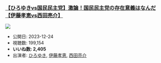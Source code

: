 ### [【ひろゆきvs国民民主党】激論！国民民主党の存在意義はなんだ【伊藤孝恵vs西田亮介】](https://www.youtube.com/watch?v=z6XPpsR_g2U)
[![](https://img.youtube.com/vi/z6XPpsR_g2U/sddefault.jpg)](https://www.youtube.com/watch?v=z6XPpsR_g2U)
-   公開日: 2023-12-24
-   視聴数: 199,154
-   **いいね数: 2,405**
-   出演者: [ひろゆき](/rehacq_fan/people/ひろゆき "wikilink"), [伊藤孝恵](/rehacq_fan/people/伊藤孝恵 "wikilink"), [西田亮介](/rehacq_fan/people/西田亮介 "wikilink")
